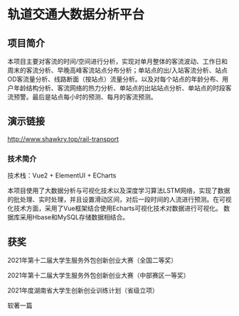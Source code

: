

# 轨道交通大数据分析平台

## 项目简介

本项目主要对客流的时间/空间进行分析，实现对单月整体的客流波动、工作日和周末的客流分析、早晚高峰客流站点分布分析；单站点的出/入站客流分析、站点OD客流量分析、线路断面（按站点）流量分析。以及对每个站点的年龄分布、用户年龄结构分析、客流网络的热力分析、单站点的出站站点分析、单站点的时段客流预警。最后是站点每小时的预测、每月的客流预测。

## 演示链接

http://www.shawkry.top/rail-transport

### 技术简介

技术栈：Vue2 + ElementUI + ECharts

本项目使用了大数据分析与可视化技术以及深度学习算法LSTM网络，实现了数据的批处理、实时处理，并且设置滑动区间，对后一段时间的人流进行预测。在可视化技术方面，采用了Vue框架结合使用Echarts可视化技术对数据进行可视化。 数据库采用Hbase和MySQL存储数据相结合。

## 获奖

2021年第十二届大学生服务外包创新创业大赛（全国二等奖）

2021年第十二届大学生服务外包创新创业大赛（中部赛区一等奖）

2021年度湖南省大学生创新创业训练计划（省级立项）

软著一篇
